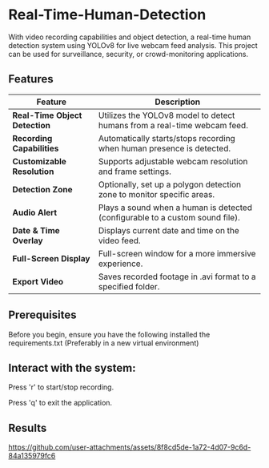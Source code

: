 # Real-Time-Human-Detection
With video recording capabilities and object detection, a real-time human detection system using YOLOv8 for live webcam feed analysis. This project can be used for surveillance, security, or crowd-monitoring applications.

## Features
| Feature                   | Description                                                                            |
|---------------------------|----------------------------------------------------------------------------------------|
| **Real-Time Object Detection** | Utilizes the YOLOv8 model to detect humans from a real-time webcam feed.               |
| **Recording Capabilities** | Automatically starts/stops recording when human presence is detected.                  |
| **Customizable Resolution** | Supports adjustable webcam resolution and frame settings.                             |
| **Detection Zone**         | Optionally, set up a polygon detection zone to monitor specific areas.                 |
| **Audio Alert**            | Plays a sound when a human is detected (configurable to a custom sound file).          |
| **Date & Time Overlay**    | Displays current date and time on the video feed.                                     |
| **Full-Screen Display**    | Full-screen window for a more immersive experience.                                    |
| **Export Video**           | Saves recorded footage in .avi format to a specified folder.                          |



## Prerequisites
Before you begin, ensure you have the following installed the requirements.txt (Preferably in a new virtual environment)


## Interact with the system:

Press 'r' to start/stop recording.

Press 'q' to exit the application.

## Results


https://github.com/user-attachments/assets/8f8cd5de-1a72-4d07-9c6d-84a135979fc6

